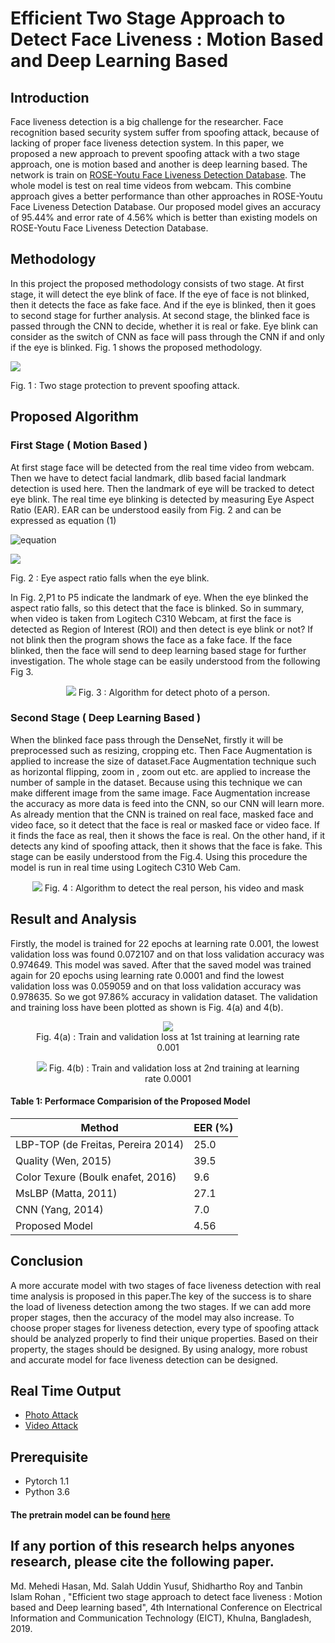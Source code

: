 # Efficient Two Stage Approach to Detect Face Liveness : Motion Based and Deep Learning Based
## Introduction
Face liveness detection is a big challenge for the researcher. Face recognition based security system suffer from
spoofing attack, because of lacking of proper face liveness detection system. In this paper, we proposed a new approach to
prevent spoofing attack with a two stage approach, one is motion based and another is deep learning based. The network
is train on <a href="http://rose1.ntu.edu.sg/Datasets/faceLivenessDetection.asp">ROSE-Youtu Face Liveness Detection Database</a>. The whole model is test on real time videos from webcam. This combine approach gives a better performance than other approaches in ROSE-Youtu Face Liveness Detection Database. Our proposed model gives an accuracy of 95.44% and error
rate of 4.56% which is better than existing models on ROSE-Youtu Face Liveness Detection Database.

## Methodology
In this project the proposed methodology consists of two stage. At first stage, it will detect the eye blink of face. If the
eye of face is not blinked, then it detects the face as fake face. And if the eye is blinked, then it goes to second stage
for further analysis. At second stage, the blinked face is passed through the CNN to decide, whether it is real or fake.
Eye blink can consider as the switch of CNN as face will pass through the CNN if and only if the eye is blinked. Fig. 1
shows the proposed methodology.

<p>
  <img src='Methodology.png' />
  <figcaption>Fig. 1 : Two stage protection to prevent spoofing attack.</figcaption>
</p>


## Proposed Algorithm
### First Stage ( Motion Based )
At first stage face will be detected from the real time video from webcam. Then we have to detect facial landmark,
dlib based facial landmark detection is used here. Then the landmark of eye will be tracked to detect eye blink. The
real time eye blinking is detected by measuring Eye Aspect Ratio (EAR). EAR can be understood easily from Fig. 2 and
can be expressed as equation (1)

![equation](equation.PNG)

<p>
  <img src="eye-blink.PNG" />
  <figcaption>Fig. 2 : Eye aspect ratio falls when the eye blink.</figcaption>
</p>

In Fig. 2,P1 to P5 indicate the landmark of eye. When the eye blinked the aspect ratio falls, so this detect that the face
is blinked. So in summary, when video is taken from Logitech C310 Webcam, at first the face is detected as Region of Interest (ROI) and then detect is eye blink or not? If not blink then the program shows the face as a fake face. If the face blinked, then the face will send to deep learning based stage for further investigation. The whole stage can be easily understood from the following Fig 3.

<p align="center">
  <img src='full_algorithm_1.png' />
  Fig. 3 : Algorithm for detect photo of a person.
</p>

### Second Stage ( Deep Learning Based )
When the blinked face pass through the DenseNet, firstly it will be preprocessed such as resizing, cropping etc. Then
Face Augmentation is applied to increase the size of dataset.Face Augmentation technique such as horizontal flipping,
zoom in , zoom out etc. are applied to increase the number of sample in the dataset. Because using this technique we can
make different image from the same image. Face Augmentation increase the accuracy as more data is feed into the CNN, so our CNN will learn more. As already mention that the CNN is trained on real face, masked face and video face, so it detect that the face is real or masked face or video face. If it finds the face as real, then it shows the face is real. On the other hand, if it detects any kind of spoofing attack, then it shows that the face is fake. This stage can be easily understood from the Fig.4. Using this procedure the model is run in real time using Logitech C310 Web Cam.

<p align="center">
  <img src='full_algorithm_2.png' />
  Fig. 4 : Algorithm to detect the real person, his video and mask
</p>

## Result and Analysis

Firstly, the model is trained for 22 epochs at learning rate 0.001, the lowest validation loss was found 0.072107
and on that loss validation accuracy was 0.974649. This model was saved. After that the saved model was trained
again for 20 epochs using learning rate 0.0001 and find the lowest validation loss was 0.059059 and on that loss
validation accuracy was 0.978635. So we got 97.86% accuracy in validation dataset. The validation and training loss
have been plotted as shown is Fig. 4(a) and 4(b).

<figure align="center">
  <img src="Train_vs_Valid_1.png" />
  <figcaption>Fig. 4(a) : Train and validation loss at 1st training at learning rate 0.001</figcaption>
</figure>

<figure align="center">
  <img src="liveliness_train_vs_valid_3.png" />
  Fig. 4(b) : Train and validation loss at 2nd training at learning rate 0.0001
</figure>



#### Table 1: Performace Comparision of the Proposed Model

Method | EER (%)
------------ | -------------
LBP-TOP (de Freitas, Pereira 2014) | 25.0
Quality (Wen, 2015) | 39.5
Color Texure (Boulk enafet, 2016) | 9.6
MsLBP (Matta, 2011) | 27.1
CNN (Yang, 2014) | 7.0
Proposed Model | 4.56


## Conclusion
A more accurate model with two stages of face liveness detection with real time analysis is proposed in this paper.The key of the success is to share the load of liveness detection among the two stages. If we can add more proper stages, then the accuracy of the model may also increase. To choose proper stages for liveness detection, every type of spoofing attack should be analyzed properly to find their unique properties. Based on their property, the stages should be designed. By using analogy, more robust and accurate model for face liveness detection can be designed.
## Real Time Output
* <a href="https://youtu.be/AsztKgsm2CU">Photo Attack</a>
* <a href="https://youtu.be/OrxPr2bmgS8">Video Attack</a>
## Prerequisite
* Pytorch 1.1
* Python 3.6
#### The pretrain model can be found <a href="https://drive.google.com/open?id=1V3F734oa_29SLLvwe6gGgjzg65zP86zl">here</a>

## If any portion of this research helps anyones research, please cite the following paper.
Md. Mehedi Hasan, Md. Salah Uddin Yusuf, Shidhartho Roy and Tanbin Islam Rohan , "Efficient two stage approach to detect face liveness : Motion based and Deep learning based", 4th International Conference on Electrical Information and Communication Technology (EICT), Khulna, Bangladesh, 2019.
